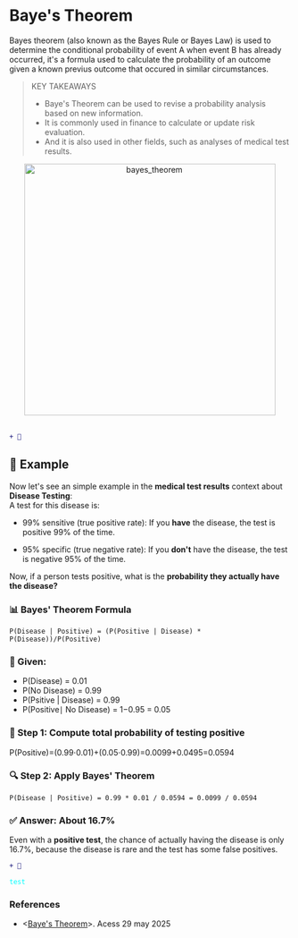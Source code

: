 # Baye's Theorem
Bayes theorem (also known as the Bayes Rule or Bayes Law) is used to determine the conditional probability of event A when event B has already occurred, it's a formula used to calculate the probability of an outcome given a known previus outcome that occured in similar circumstances.
> KEY TAKEAWAYS
> - Baye's Theorem can be used to revise a probability analysis based on new information.
> - It is commonly used in finance to calculate or update risk evaluation.
> - And it is also used in other fields, such as analyses of medical test results.
<div align="center">
    <img src="https://i.postimg.cc/sx6YGXtc/data-science-bayes-theorem-2.png" alt="bayes_theorem" width="450">
</div>   
<br>   

```diff
+ 📝
```

## 🧪 Example 

Now let's see an simple example in the **medical test results** context about **Disease Testing**:  
A test for this disease is:

- 99% sensitive (true positive rate): If you **have** the disease, the test is positive 99% of the time.

- 95% specific (true negative rate): If you **don't** have the disease, the test is negative 95% of the time.

Now, if a person tests positive, what is the **probability they actually have the disease?**  

### 📊 Bayes' Theorem Formula
```
P(Disease | Positive) = (P(Positive | Disease) * P(Disease))/P(Positive)
```

### 🧮 Given:
- P(Disease) = 0.01
- P(No Disease) = 0.99
- P(Psitive | Disease) = 0.99
- P(Positive∣ No Disease) = 1−0.95 = 0.05
### 🧠 Step 1: Compute total probability of testing positive
P(Positive)=(0.99⋅0.01)+(0.05⋅0.99)=0.0099+0.0495=0.0594
### 🔍 Step 2: Apply Bayes' Theorem
``` 
P(Disease | Positive) = 0.99 * 0.01 / 0.0594 = 0.0099 / 0.0594
``` 
### ✅ Answer: About 16.7%
Even with a **positive test**, the chance of actually having the disease is only 16.7%, because the disease is rare and the test has some false positives.
```diff
+ 📝
```
<code style="color: Aqua">test</code>

### References
- <[Baye's Theorem](https://www.investopedia.com/terms/b/bayes-theorem.asp)>. Acess 29 may 2025 